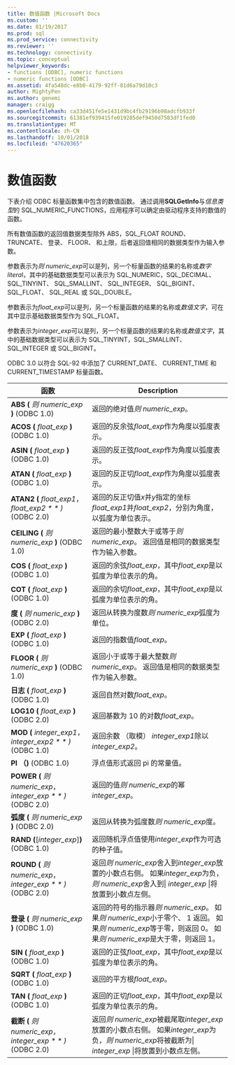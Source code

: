 ```yaml
---
title: 数值函数 |Microsoft Docs
ms.custom: ''
ms.date: 01/19/2017
ms.prod: sql
ms.prod_service: connectivity
ms.reviewer: ''
ms.technology: connectivity
ms.topic: conceptual
helpviewer_keywords:
- functions [ODBC], numeric functions
- numeric functions [ODBC]
ms.assetid: 4fa548dc-e8b0-4179-92ff-81d6a79d10c3
author: MightyPen
ms.author: genemi
manager: craigg
ms.openlocfilehash: ca33d451fe5e1431d9bc4fb29196b98adcfb933f
ms.sourcegitcommit: 61381ef939415fe019285def9450d7583df1fed0
ms.translationtype: MT
ms.contentlocale: zh-CN
ms.lasthandoff: 10/01/2018
ms.locfileid: "47620365"
---
```

# <a name="numeric-functions"></a>数值函数
下表介绍 ODBC 标量函数集中包含的数值函数。 通过调用**SQLGetInfo**与*信息类型*的 SQL_NUMERIC_FUNCTIONS，应用程序可以确定由驱动程序支持的数值的函数。  
  
 所有数值函数的返回值数据类型除外 ABS，SQL_FLOAT ROUND、 TRUNCATE、 登录、 FLOOR、 和上限，后者返回值相同的数据类型作为输入参数。  
  
 参数表示为*则 numeric_exp*可以是列，另一个标量函数的结果的名称或*数字 litera*l，其中的基础数据类型可以表示为 SQL_NUMERIC，SQL_DECIMAL、 SQL_TINYINT、 SQL_SMALLINT、 SQL_INTEGER、 SQL_BIGINT、 SQL_FLOAT、 SQL_REAL 或 SQL_DOUBLE。  
  
 参数表示为*float_exp*可以是列，另一个标量函数的结果的名称或*数值文字*，可在其中显示基础数据类型作为 SQL_FLOAT。  
  
 参数表示为*integer_exp*可以是列，另一个标量函数的结果的名称或*数值文字*，其中的基础数据类型可以表示为 SQL_TINYINT，SQL_SMALLINT、 SQL_INTEGER 或 SQL_BIGINT。  
  
 ODBC 3.0 以符合 SQL-92 中添加了 CURRENT_DATE、 CURRENT_TIME 和 CURRENT_TIMESTAMP 标量函数。  
  
|函数|Description|  
|--------------|-----------------|  
|**ABS (** *则 numeric_exp* **)** (ODBC 1.0)|返回的绝对值*则 numeric_exp*。|  
|**ACOS (** *float_exp* **)** (ODBC 1.0)|返回的反余弦*float_exp*作为角度以弧度表示。|  
|**ASIN (** *float_exp* **)** (ODBC 1.0)|返回的反正弦*float_exp*作为角度以弧度表示。|  
|**ATAN (** *float_exp* **)** (ODBC 1.0)|返回的反正切*float_exp*作为角度以弧度表示。|  
|**ATAN2 (** *float_exp1*， *float_exp2 * * *)** (ODBC 2.0)|返回的反正切值*x*并*y*指定的坐标*float_exp1*并*float_exp2*，分别为角度，以弧度为单位表示。|  
|**CEILING (** *则 numeric_exp* **)** (ODBC 1.0)|返回的最小整数大于或等于*则 numeric_exp*。 返回值是相同的数据类型作为输入参数。|  
|**COS (** *float_exp* **)** (ODBC 1.0)|返回的余弦*float_exp*，其中*float_exp*是以弧度为单位表示的角。|  
|**COT (** *float_exp* **)** (ODBC 1.0)|返回的余切*float_exp*，其中*float_exp*是以弧度为单位表示的角。|  
|**度 (** *则 numeric_exp* **)** (ODBC 2.0)|返回从转换为度数*则 numeric_exp*弧度为单位。|  
|**EXP (** *float_exp* **)** (ODBC 1.0)|返回的指数值*float_exp*。|  
|**FLOOR (** *则 numeric_exp* **)** (ODBC 1.0)|返回小于或等于最大整数*则 numeric_exp*。 返回值是相同的数据类型作为输入参数。|  
|**日志 (** *float_exp* **)** (ODBC 1.0)|返回自然对数*float_exp*。|  
|**LOG10 (** *float_exp* **)** (ODBC 2.0)|返回基数为 10 的对数*float_exp*。|  
|**MOD (** *integer_exp1*， *integer_exp2 * * *)** (ODBC 1.0)|返回余数 （取模） *integer_exp1*除以*integer_exp2*。|  
|**PI （)** (ODBC 1.0)|浮点值形式返回 pi 的常量值。|  
|**POWER (** *则 numeric_exp*， *integer_exp * * *)** (ODBC 2.0)|返回的值*则 numeric_exp*的幂*integer_exp*。|  
|**弧度 (** *则 numeric_exp* **)** (ODBC 2.0)|返回从转换为弧度数*则 numeric_exp*度。|  
|**RAND (**[*integer_exp*]**)** (ODBC 1.0)|返回随机浮点值使用*integer_exp*作为可选的种子值。|  
|**ROUND (** *则 numeric_exp*， *integer_exp * * *)** (ODBC 2.0)|返回*则 numeric_exp*舍入到*integer_exp*放置的小数点右侧。 如果*integer_exp*为负，*则 numeric_exp*舍入到&#124; *integer_exp* &#124;将放置到小数点左侧。|  
|**登录 (** *则 numeric_exp* **)** (ODBC 1.0)|返回的符号的指示器*则 numeric_exp*。 如果*则 numeric_exp*小于零个、 1 返回。 如果*则 numeric_exp*等于零，则返回 0。 如果*则 numeric_exp*是大于零，则返回 1。|  
|**SIN (** *float_exp* **)** (ODBC 1.0)|返回的正弦*float_exp*，其中*float_exp*是以弧度为单位表示的角。|  
|**SQRT (** *float_exp* **)** (ODBC 1.0)|返回的平方根*float_exp*。|  
|**TAN (** *float_exp* **)** (ODBC 1.0)|返回的正切*float_exp*，其中*float_exp*是以弧度为单位表示的角。|  
|**截断 (** *则 numeric_exp*， *integer_exp * * *)** (ODBC 2.0)|返回*则 numeric_exp*被截尾取*integer_exp*放置的小数点右侧。 如果*integer_exp*为负，*则 numeric_exp*将被截断为&#124; *integer_exp* &#124;将放置到小数点左侧。|
